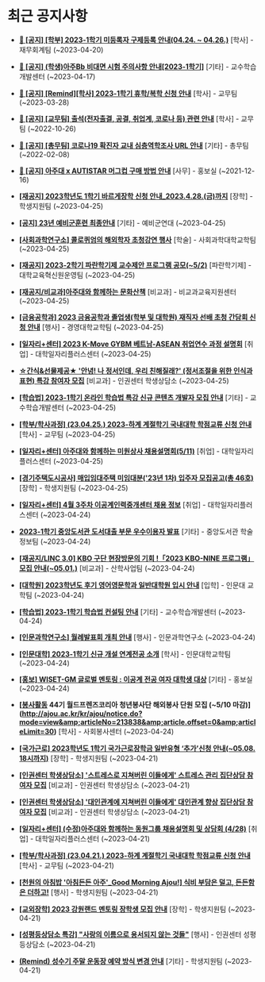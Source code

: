 # 최근 공지사항

* **[📌 [공지] [학부] 2023-1학기 미등록자 구제등록 안내(04.24. ~ 04.26.)](http://ajou.ac.kr/kr/ajou/notice.do?mode=view&amp;articleNo=213735&amp;article.offset=0&amp;articleLimit=30)**
 [학사] - 재무회계팀 (~2023-04-20)

* **[📌 [공지] (학생)아주Bb 비대면 시험 주의사항 안내[2023-1학기]](http://ajou.ac.kr/kr/ajou/notice.do?mode=view&amp;articleNo=213543&amp;article.offset=0&amp;articleLimit=30)**
 [기타] - 교수학습개발센터 (~2023-04-17)

* **[📌 [공지] [Remind][학사] 2023-1학기 휴학/복학 신청 안내](http://ajou.ac.kr/kr/ajou/notice.do?mode=view&amp;articleNo=212711&amp;article.offset=0&amp;articleLimit=30)**
 [학사] - 교무팀 (~2023-03-28)

* **[📌 [공지] [교무팀] 출석(전자출결, 공결, 취업계, 코로나 등) 관련 안내](http://ajou.ac.kr/kr/ajou/notice.do?mode=view&amp;articleNo=205552&amp;article.offset=0&amp;articleLimit=30)**
 [학사] - 교무팀 (~2022-10-26)

* **[📌 [공지] [총무팀] 코로나19 확진자 교내 심층역학조사 URL 안내](http://ajou.ac.kr/kr/ajou/notice.do?mode=view&amp;articleNo=180493&amp;article.offset=0&amp;articleLimit=30)**
 [기타] - 총무팀 (~2022-02-08)

* **[📌 [공지] 아주대 x AUTISTAR 머그컵 구매 방법 안내](http://ajou.ac.kr/kr/ajou/notice.do?mode=view&amp;articleNo=147976&amp;article.offset=0&amp;articleLimit=30)**
 [사무] - 홍보실 (~2021-12-16)

* **[[재공지] 2023학년도 1학기 바르게장학 신청 안내_2023.4.28.(금)까지](http://ajou.ac.kr/kr/ajou/notice.do?mode=view&amp;articleNo=213925&amp;article.offset=0&amp;articleLimit=30)**
 [장학] - 학생지원팀 (~2023-04-25)

* **[[공지] 23년 예비군훈련 최종안내](http://ajou.ac.kr/kr/ajou/notice.do?mode=view&amp;articleNo=213924&amp;article.offset=0&amp;articleLimit=30)**
 [기타] - 예비군연대 (~2023-04-25)

* **[[사회과학연구소] 콜로퀴엄의 해외학자 초청강연 행사](http://ajou.ac.kr/kr/ajou/notice.do?mode=view&amp;articleNo=213921&amp;article.offset=0&amp;articleLimit=30)**
 [학술] - 사회과학대학교학팀 (~2023-04-25)

* **[[재공지] 2023-2학기 파란학기제 교수제안 프로그램 공모(~5/2)](http://ajou.ac.kr/kr/ajou/notice.do?mode=view&amp;articleNo=213918&amp;article.offset=0&amp;articleLimit=30)**
 [파란학기제] - 대학교육혁신원운영팀 (~2023-04-25)

* **[[재공지/비교과]아주대와 함께하는 문화산책](http://ajou.ac.kr/kr/ajou/notice.do?mode=view&amp;articleNo=213915&amp;article.offset=0&amp;articleLimit=30)**
 [비교과] - 비교과교육지원센터 (~2023-04-25)

* **[[금융공학과] 2023 금융공학과 졸업생(학부 및 대학원) 재직자 선배 초청 간담회 신청 안내](http://ajou.ac.kr/kr/ajou/notice.do?mode=view&amp;articleNo=213911&amp;article.offset=0&amp;articleLimit=30)**
 [행사] - 경영대학교학팀 (~2023-04-25)

* **[[일자리+센터] 2023 K-Move GYBM 베트남-ASEAN 취업연수 과정 설명회](http://ajou.ac.kr/kr/ajou/notice.do?mode=view&amp;articleNo=213909&amp;article.offset=0&amp;articleLimit=30)**
 [취업] - 대학일자리플러스센터 (~2023-04-25)

* **[☆간식&amp;선물제공★ &#x27;안녕! 나 정서인데, 우리 친해질래?&#x27; (정서조절을 위한 인식과 표현) 특강 참여자 모집](http://ajou.ac.kr/kr/ajou/notice.do?mode=view&amp;articleNo=213908&amp;article.offset=0&amp;articleLimit=30)**
 [비교과] - 인권센터 학생상담소 (~2023-04-25)

* **[[학습법] 2023-1학기 온라인 학습법 특강 신규 콘텐츠 개발자 모집 안내](http://ajou.ac.kr/kr/ajou/notice.do?mode=view&amp;articleNo=213907&amp;article.offset=0&amp;articleLimit=30)**
 [기타] - 교수학습개발센터 (~2023-04-25)

* **[[학부/학사과정] (23.04.25.) 2023-하계 계절학기 국내대학 학점교류 신청 안내](http://ajou.ac.kr/kr/ajou/notice.do?mode=view&amp;articleNo=213897&amp;article.offset=0&amp;articleLimit=30)**
 [학사] - 교무팀 (~2023-04-25)

* **[[일자리+센터] 아주대와 함께하는 미원상사 채용설명회(5/11)](http://ajou.ac.kr/kr/ajou/notice.do?mode=view&amp;articleNo=213896&amp;article.offset=0&amp;articleLimit=30)**
 [취업] - 대학일자리플러스센터 (~2023-04-25)

* **[[경기주택도시공사] 매입임대주택 미임대분(&#x27;23년 1차) 입주자 모집공고(총 46호)](http://ajou.ac.kr/kr/ajou/notice.do?mode=view&amp;articleNo=213895&amp;article.offset=0&amp;articleLimit=30)**
 [장학] - 학생지원팀 (~2023-04-25)

* **[[일자리+센터] 4월 3주차 이공계인력중개센터 채용 정보](http://ajou.ac.kr/kr/ajou/notice.do?mode=view&amp;articleNo=213887&amp;article.offset=0&amp;articleLimit=30)**
 [취업] - 대학일자리플러스센터 (~2023-04-24)

* **[2023-1학기 중앙도서관 도서대출 부문 우수이용자 발표](http://ajou.ac.kr/kr/ajou/notice.do?mode=view&amp;articleNo=213883&amp;article.offset=0&amp;articleLimit=30)**
 [기타] - 중앙도서관 학술정보팀 (~2023-04-24)

* **[[재공지/LINC 3.0] KBO 구단 현장방문의 기회 !「2023 KBO-NINE 프로그램」모집 안내(~05.01.)](http://ajou.ac.kr/kr/ajou/notice.do?mode=view&amp;articleNo=213879&amp;article.offset=0&amp;articleLimit=30)**
 [비교과] - 산학사업팀 (~2023-04-24)

* **[[대학원] 2023학년도 후기 영어영문학과 일반대학원 입시 안내](http://ajou.ac.kr/kr/ajou/notice.do?mode=view&amp;articleNo=213867&amp;article.offset=0&amp;articleLimit=30)**
 [입학] - 인문대 교학팀 (~2023-04-24)

* **[[학습법] 2023-1학기 학습법 컨설팅 안내](http://ajou.ac.kr/kr/ajou/notice.do?mode=view&amp;articleNo=213859&amp;article.offset=0&amp;articleLimit=30)**
 [기타] - 교수학습개발센터 (~2023-04-24)

* **[[인문과학연구소] 월례발표회 개최 안내](http://ajou.ac.kr/kr/ajou/notice.do?mode=view&amp;articleNo=213845&amp;article.offset=0&amp;articleLimit=30)**
 [행사] - 인문과학연구소 (~2023-04-24)

* **[[인문대학] 2023-1학기 신규 개설 연계전공 소개](http://ajou.ac.kr/kr/ajou/notice.do?mode=view&amp;articleNo=213842&amp;article.offset=0&amp;articleLimit=30)**
 [학사] - 인문대학교학팀 (~2023-04-24)

* **[[홍보] WISET-GM 글로벌 멘토링 : 이공계 전공 여자 대학생 대상](http://ajou.ac.kr/kr/ajou/notice.do?mode=view&amp;articleNo=213839&amp;article.offset=0&amp;articleLimit=30)**
 [기타] - 홍보실 (~2023-04-24)

* **[[봉사활동](단기봉사단) 44기 월드프렌즈코리아 청년봉사단 해외봉사 단원 모집 (~5/10 마감)](http://ajou.ac.kr/kr/ajou/notice.do?mode=view&amp;articleNo=213838&amp;article.offset=0&amp;articleLimit=30)**
 [학사] - 사회봉사센터 (~2023-04-24)

* **[[국가근로] 2023학년도 1학기 국가근로장학금 일반유형 ‘추가’신청 안내(~05.08. 18시까지)](http://ajou.ac.kr/kr/ajou/notice.do?mode=view&amp;articleNo=213831&amp;article.offset=0&amp;articleLimit=30)**
 [장학] - 학생지원팀 (~2023-04-21)

* **[[인권센터 학생상담소] &#x27;스트레스로 지쳐버린 이들에게&#x27; 스트레스 관리 집단상담 참여자 모집](http://ajou.ac.kr/kr/ajou/notice.do?mode=view&amp;articleNo=213829&amp;article.offset=0&amp;articleLimit=30)**
 [비교과] - 인권센터 학생상담소 (~2023-04-21)

* **[[인권센터 학생상담소] &#x27;대인관계에 지쳐버린 이들에게&#x27; 대인관계 향상 집단상담 참여자 모집](http://ajou.ac.kr/kr/ajou/notice.do?mode=view&amp;articleNo=213827&amp;article.offset=0&amp;articleLimit=30)**
 [비교과] - 인권센터 학생상담소 (~2023-04-21)

* **[[일자리+센터] (수정)아주대와 함께하는 동원그룹 채용설명회 및 상담회 (4/28)](http://ajou.ac.kr/kr/ajou/notice.do?mode=view&amp;articleNo=213782&amp;article.offset=0&amp;articleLimit=30)**
 [취업] - 대학일자리플러스센터 (~2023-04-21)

* **[[학부/학사과정] (23.04.21.) 2023-하계 계절학기 국내대학 학점교류 신청 안내](http://ajou.ac.kr/kr/ajou/notice.do?mode=view&amp;articleNo=213780&amp;article.offset=0&amp;articleLimit=30)**
 [학사] - 교무팀 (~2023-04-21)

* **[[천원의 아침밥 &#x27;아침든든 아주&#x27;_Good Morning Ajou!] 식비 부담은 덜고, 든든함은 더하고!](http://ajou.ac.kr/kr/ajou/notice.do?mode=view&amp;articleNo=213777&amp;article.offset=0&amp;articleLimit=30)**
 [행사] - 학생지원팀 (~2023-04-21)

* **[[교외장학] 2023 강원랜드 멘토링 장학생 모집 안내](http://ajou.ac.kr/kr/ajou/notice.do?mode=view&amp;articleNo=213774&amp;article.offset=0&amp;articleLimit=30)**
 [장학] - 학생지원팀 (~2023-04-21)

* **[[성평등상담소 특강] &quot;사랑의 이름으로 용서되지 않는 것들&quot;](http://ajou.ac.kr/kr/ajou/notice.do?mode=view&amp;articleNo=213773&amp;article.offset=0&amp;articleLimit=30)**
 [행사] - 인권센터 성평등상담소 (~2023-04-21)

* **[(Remind) 성수기 주말 운동장 예약 방식 변경 안내](http://ajou.ac.kr/kr/ajou/notice.do?mode=view&amp;articleNo=213765&amp;article.offset=0&amp;articleLimit=30)**
 [기타] - 학생지원팀 (~2023-04-21)
